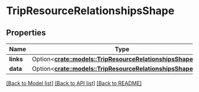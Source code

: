 # TripResourceRelationshipsShape

## Properties

Name | Type | Description | Notes
------------ | ------------- | ------------- | -------------
**links** | Option<[**crate::models::TripResourceRelationshipsShapeLinks**](TripResource_relationships_shape_links.md)> |  | [optional]
**data** | Option<[**crate::models::TripResourceRelationshipsShapeData**](TripResource_relationships_shape_data.md)> |  | [optional]

[[Back to Model list]](../README.md#documentation-for-models) [[Back to API list]](../README.md#documentation-for-api-endpoints) [[Back to README]](../README.md)


